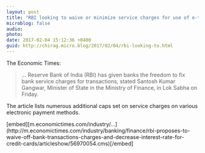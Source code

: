 ```yaml
---
layout: post
title: "RBI looking to waive or minimize service charges for use of e-transactions"
microblog: false
audio: 
photo: 
date: 2017-02-04 15:12:36 +0400
guid: http://chirag.micro.blog/2017/02/04/rbi-looking-to.html
---
```

<p>The Economic Times:</p>
<blockquote>… Reserve Bank of India (RBI) has given banks the freedom to fix bank service charges for transactions, stated Santosh Kumar Gangwar, Minister of State in the Ministry of Finance, in Lok Sabha on Friday.</blockquote>
<p>The article lists numerous additional caps set on service charges on various electronic payment methods.</p>
[embed][m.economictimes.com/industry/...](http://m.economictimes.com/industry/banking/finance/rbi-proposes-to-waive-off-bank-transactions-charges-and-decrease-interest-rate-for-credit-cards/articleshow/56970054.cms)[/embed]
